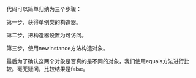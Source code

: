 

代码可以简单归纳为三个步骤：

第一步，获得单例类的构造器。

第二步，把构造器设置为可访问。

第三步，使用newInstance方法构造对象。

最后为了确认这两个对象是否真的是不同的对象，我们使用equals方法进行比较。毫无疑问，比较结果是false。